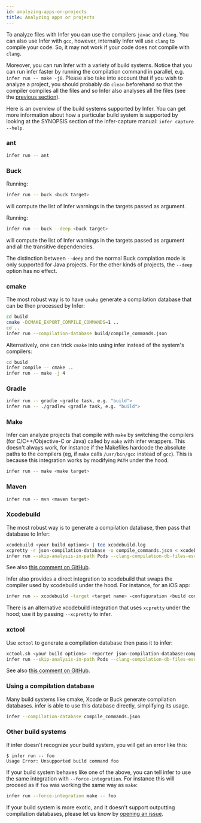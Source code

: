 ```yaml
---
id: analyzing-apps-or-projects
title: Analyzing apps or projects
---
```


To analyze files with Infer you can use the compilers `javac` and `clang`. You
can also use Infer with `gcc`, however, internally Infer will use `clang` to
compile your code. So, it may not work if your code does not compile with
`clang`.

Moreover, you can run Infer with a variety of build systems. Notice that you can
run infer faster by running the compilation command in parallel, e.g.
`infer run -- make -j8`. Please also take into account that if you wish to
analyze a project, you should probably do `clean` beforehand so that the
compiler compiles all the files and so Infer also analyses all the files (see
the [previous section](infer-workflow)).

Here is an overview of the build systems supported by Infer. You can get more
information about how a particular build system is supported by looking at the
SYNOPSIS section of the infer-capture manual: `infer capture --help`.

### ant

```bash
infer run -- ant
```

### Buck

Running:

```bash
infer run -- buck <buck target>
```

will compute the list of Infer warnings in the targets passed as argument.

Running:

```bash
infer run -- buck --deep <buck target>
```

will compute the list of Infer warnings in the targets passed as argument and
all the transitive dependencies.

The distinction between `--deep` and the normal Buck complation mode is only
supported for Java projects. For the other kinds of projects, the `--deep`
option has no effect.

### cmake

The most robust way is to have `cmake` generate a compilation database that can
be then processed by Infer:

```bash
cd build
cmake -DCMAKE_EXPORT_COMPILE_COMMANDS=1 ..
cd ..
infer run --compilation-database build/compile_commands.json
```

Alternatively, one can trick `cmake` into using infer instead of the system's
compilers:

```bash
cd build
infer compile -- cmake ..
infer run -- make -j 4
```

### Gradle

```bash
infer run -- gradle <gradle task, e.g. "build">
infer run -- ./gradlew <gradle task, e.g. "build">
```

### Make

Infer can analyze projects that compile with `make` by switching the compilers
(for C/C++/Objective-C or Java) called by `make` with infer wrappers. This
doesn't always work, for instance if the Makefiles hardcode the absolute paths
to the compilers (eg, if `make` calls `/usr/bin/gcc` instead of `gcc`). This is
because this integration works by modifying `PATH` under the hood.

```bash
infer run -- make <make target>
```

### Maven

```bash
infer run -- mvn <maven target>
```

### Xcodebuild

The most robust way is to generate a compilation database, then pass that
database to Infer:

```bash
xcodebuild <your build options> | tee xcodebuild.log
xcpretty -r json-compilation-database -o compile_commands.json < xcodebuild.log > /dev/null
infer run --skip-analysis-in-path Pods --clang-compilation-db-files-escaped compile_commands.json
```

See also
[this comment on GitHub](https://github.com/facebook/infer/issues/9#issuecomment-280121791).

Infer also provides a direct integration to xcodebuild that swaps the compiler
used by xcodebuild under the hood. For instance, for an iOS app:

```bash
infer run -- xcodebuild -target <target name> -configuration <build configuration> -sdk iphonesimulator
```

There is an alternative xcodebuild integration that uses `xcpretty` under the
hood; use it by passing `--xcpretty` to infer.

### xctool

Use `xctool` to generate a compilation database then pass it to infer:

```bash
xctool.sh <your build options> -reporter json-compilation-database:compile_commands.json
infer run --skip-analysis-in-path Pods --clang-compilation-db-files-escaped compile_commands.json
```

See also
[this comment on GitHub](https://github.com/facebook/infer/issues/9#issuecomment-280121791).

### Using a compilation database

Many build systems like cmake, Xcode or Buck generate compilation databases.
infer is able to use this database directly, simplifying its usage.

```bash
infer --compilation-database compile_commands.json
```

### Other build systems

If infer doesn't recognize your build system, you will get an error like this:

```console
$ infer run -- foo
Usage Error: Unsupported build command foo
```

If your build system behaves like one of the above, you can tell infer to use
the same integration with `--force-integration`. For instance this will proceed
as if `foo` was working the same way as `make`:

```bash
infer run --force-integration make -- foo
```

If your build system is more exotic, and it doesn't support outputting
compilation databases, please let us know by
[opening an issue](https://github.com/facebook/infer/issues/new).
